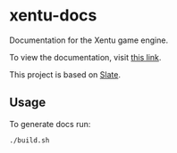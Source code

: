 # xentu-docs

Documentation for the Xentu game engine.

To view the documentation, visit [this link](https://docs.xentu.net).

This project is based on [Slate](https://github.com/tripit/slate).

## Usage ##

To generate docs run:

```bash
./build.sh
```